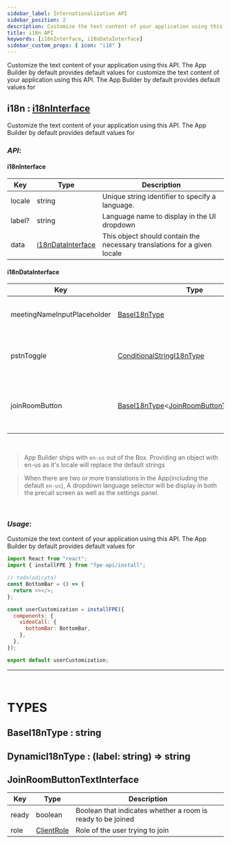 ```yaml
---
sidebar_label: Internationalization API
sidebar_position: 2
description: Customize the text content of your application using this API
title: i18n API
keywords: [i18nInterface, i18nDataInterface]
sidebar_custom_props: { icon: "i18" }
---
```


Customize the text content of your application using this API. The App Builder by default provides default values for customize the text content of your application using this API. The App Builder by default provides default values for

## i18n : [i18nInterface](#i18ninterface)

Customize the text content of your application using this API. The App Builder by default provides default values for

### _API_:

#### i18nInterface

| Key    | Type                                | Description                                                              |
| ------ | ----------------------------------- | ------------------------------------------------------------------------ |
| locale | string                              | Unique string identifier to specify a language.                          |
| label? | string                              | Language name to display in the UI dropdown                              |
| data   | [i18nDataInterface](#i18ninterface) | This object should contain the necessary translations for a given locale |

#### i18nDataInterface

| Key                         | Type                                                                                        | Description                                      | Defaults                            |
| --------------------------- | ------------------------------------------------------------------------------------------- | ------------------------------------------------ | ----------------------------------- |
| meetingNameInputPlaceholder | [BaseI18nType](#basei18ntype)                                                               | Placeholder text for the name input field        | Name your meeting                   |
| pstnToggle                  | [ConditionalStringI18nType](a)                                                              | Label for the PSTN controls toggle               | Use PSTN (Join by dialing a number) |
| joinRoomButton              | [BaseI18nType](#basei18ntype)<[JoinRoomButtonTextInterface](#joinroombuttontextinterface)/> | Label for the join room button on precall screen | Join room                           |

<br/>

> App Builder ships with `en-us` out of the Box. Providing an object with en-us as it's locale will replace the default strings

> When there are two or more translations in the App(including the default `en-us`), A dropdown language selector will be display in both the precall screen as well as the settings panel.

<br/>

### _Usage_:

Customize the text content of your application using this API. The App Builder by default provides default values for

```js
import React from "react";
import { installFPE } from "fpe-api/install";

// todo(adicyta)
const BottomBar = () => {
  return <></>;
};

const userCustomization = installFPE({
  components: {
    videoCall: {
      bottomBar: BottomBar,
    },
  },
});

export default userCustomization;
```

---

<br/>

# TYPES

<api>

<method>

## BaseI18nType : string

</method>

<method>

## DynamicI18nType : (label: string) => string

</method>

<method>

## JoinRoomButtonTextInterface

| Key   | Type            | Description                                                 |
| ----- | --------------- | ----------------------------------------------------------- |
| ready | boolean         | Boolean that indicates whether a room is ready to be joined |
| role  | [ClientRole](a) | Role of the user trying to join                             |

</method>
</api>
